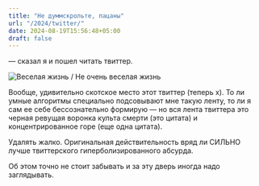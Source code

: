```yaml
---
title: "Не думмскрольте, пацаны"
url: "/2024/twitter/"
date: 2024-08-19T15:56:48+05:00
draft: false
---
```


— сказал я и пошел читать твиттер.

<!--more-->

![Веселая жизнь / Не очень веселая жизнь](/images/2024/twitter/2024-08-19.jpg)

Вообще, удивительно скотское место этот твиттер (теперь х). То ли умные алгоритмы специально подсовывают мне такую ленту, то ли я сам ее себе бессознательно формирую — но вся лента твиттера это черная ревущая воронка культа смерти (это цитата) и концентрированное горе (еще одна цитата).

Удалять жалко. Оригинальная действительность вряд ли СИЛЬНО лучше твиттерского гиперболизированного абсурда.

Об этом точно не стоит забывать и за эту дверь иногда надо заглядывать.